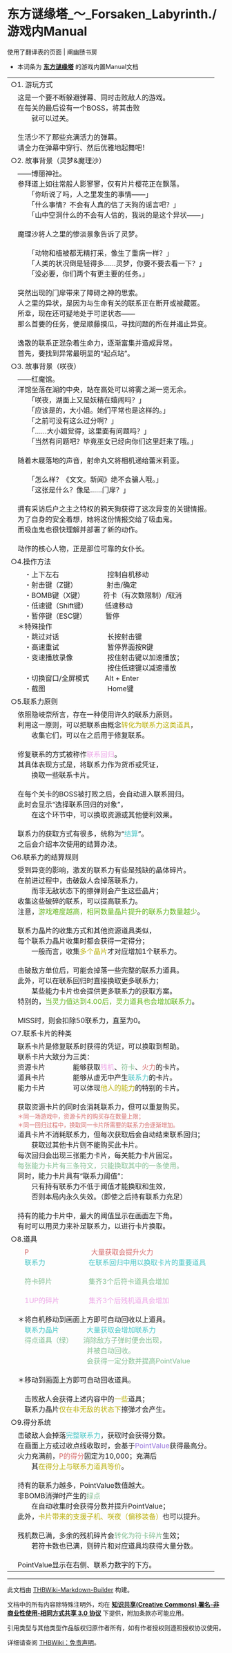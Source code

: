 # 东方谜缘塔_～_Forsaken_Labyrinth./游戏内Manual

<!-- source html: G:\repos\THBWiki-Markdown-Builder\THBWikiMarkdown\Temp\main\1\16\ns0%3A%E4%B8%9C%E6%96%B9%E8%B0%9C%E7%BC%98%E5%A1%94_%EF%BD%9E_Forsaken_Labyrinth%2E%2F%E6%B8%B8%E6%88%8F%E5%86%85Manual.html -->

使用了翻译表的页面 | 阐幽赜书房

- 本词条为 **[东方谜缘塔](./东方谜缘塔_～_Forsaken_Labyrinth..md)** 的游戏内置Manual文档

  
  

  


<table><tbody><tr class="tt-content-header" id="=-1" data-pos="&#91;&quot;=&quot;,1&#93;"><td class="tt-zhh" lang="zh"><div class="poem">○1. 游玩方式</div></td></tr><tr class="tt-content" id="=-2" data-pos="&#91;&quot;=&quot;,2&#93;"><td class="tt-zh" lang="zh"><div class="poem">　这是一个要不断躲避弹幕、同时击败敌人的游戏。<br>　在每关的最后设有一个BOSS，将其击败<br>　　　就可以过关。<br><br>　生活少不了那些充满活力的弹幕。<br>　请全力在弹幕中穿行、然后优雅地起舞吧！</div></td></tr><tr class="tt-content-header" id="=-3" data-pos="&#91;&quot;=&quot;,3&#93;"><td class="tt-zhh" lang="zh"><div class="poem">○2. 故事背景（灵梦&amp;魔理沙）</div></td></tr><tr class="tt-content" id="=-4" data-pos="&#91;&quot;=&quot;,4&#93;"><td class="tt-zh" lang="zh"><div class="poem">　——博丽神社。<br>　参拜道上如往常般人影寥寥，仅有片片樱花正在飘落。<br>　　　「你听说了吗，人之里发生的事情——」<br>　　　「什么事情？不会有人真的信了天狗的谣言吧？」<br>　　　「山中空洞什么的不会有人信的，我说的是这个异状——」<br><br>　魔理沙将人之里的惨淡景象告诉了灵梦。<br><br>　　　「动物和植被都无精打采，像生了重病一样？」<br>　　　「人类的状况倒是轻得多……灵梦，你要不要去看一下？」<br>　　　「没必要，你们两个有更主要的任务。」<br><br>　突然出现的门扉带来了障碍之神的思索。<br>　人之里的异状，是因为与生命有关的联系正在断开或被藏匿。<br>　所幸，现在还可疑地处于可逆状态——<br>　那么首要的任务，便是顺藤摸瓜，寻找问题的所在并遏止异变。<br><br>　逸散的联系正混杂着生命力，逐渐富集并造成异常。<br>　首先，要找到异常最明显的“起点站”。</div></td></tr><tr class="tt-content-header" id="=-5" data-pos="&#91;&quot;=&quot;,5&#93;"><td class="tt-zhh" lang="zh"><div class="poem">○3. 故事背景（咲夜）</div></td></tr><tr class="tt-content" id="=-6" data-pos="&#91;&quot;=&quot;,6&#93;"><td class="tt-zh" lang="zh"><div class="poem">　——红魔馆。<br>　洋馆坐落在湖的中央，站在高处可以将雾之湖一览无余。<br>　　　「咲夜，湖面上又是妖精在嬉闹吗？」<br>　　　「应该是的，大小姐。她们平常也是这样的。」<br>　　　「之前可没有这么过分啊？」<br>　　　「……大小姐觉得，这里面有问题吗？」<br>　　　「当然有问题吧？毕竟巫女已经向你们这里赶来了哦。」<br><br>　随着木屐落地的声音，射命丸文将相机递给蕾米莉亚。<br><br>　　　「怎么样？《文文。新闻》绝不会骗人哦。」<br>　　　「这张是什么？像是……门扉？」<br><br>　拥有采访后户之主之特权的鸦天狗获得了这次异变的关键情报。<br>　为了自身的安全着想，她将这份情报交给了吸血鬼。<br>　而吸血鬼也很快理解并部署了新的动作。<br><br>　动作的核心人物，正是那位可靠的女仆长。</div></td></tr><tr class="tt-content-header" id="=-7" data-pos="&#91;&quot;=&quot;,7&#93;"><td class="tt-zhh" lang="zh"><div class="poem">○4.操作方法</div></td></tr><tr class="tt-content" id="=-8" data-pos="&#91;&quot;=&quot;,8&#93;"><td class="tt-zh" lang="zh"><div class="poem">　　・上下左右　　　　　　　控制自机移动<br>　　・射击键（Z键） 　　　　射击/确定<br>　　・BOMB键（X键）　　 　符卡（有次数限制）/取消<br>　　・低速键（Shift键）　　　低速移动<br>　　・暂停键（ESC键）　　 　暂停<br>　＊特殊操作<br>　　・跳过对话　　　　　　　长按射击键<br>　　・高速重试　　　　　　　暂停界面按R键<br>　　・变速播放录像　　　　　按住射击键以加速播放；<br>　　　　　　　　　　　　　　按住低速键以减速播放<br>　　・切换窗口/全屏模式　　 Alt + Enter<br>　　・截图　　　　　　　　　Home键</div></td></tr><tr class="tt-content-header" id="=-9" data-pos="&#91;&quot;=&quot;,9&#93;"><td class="tt-zhh" lang="zh"><div class="poem">○5.联系力原则</div></td></tr><tr class="tt-content" id="=-10" data-pos="&#91;&quot;=&quot;,10&#93;"><td class="tt-zh" lang="zh"><div class="poem">　依照隐岐奈所言，存在一种使用许久的联系力原则。<br>　利用这一原则，可以把联系由概念<span style="color:#B8AF0A;">转化为联系力这类道具</span>，<br>　　　收集它们，可以在之后用于修复联系。<br><br>　修复联系的方式被称作<span style="color:#EDA6E7;">联系回归</span>。<br>　其具体表现方式是，将联系力作为货币或凭证，<br>　　　换取一些联系卡片。<br><br>　在每个关卡的BOSS被打败之后，会自动进入联系回归。<br>　此时会显示“选择联系回归的对象”，<br>　　　在这个环节中，可以换取资源或其他便利效果。<br><br>　联系力的获取方式有很多，统称为“<span style="color:#48C6C6;">结算</span>”。<br>　之后会介绍本次使用的结算办法。</div></td></tr><tr class="tt-content-header" id="=-11" data-pos="&#91;&quot;=&quot;,11&#93;"><td class="tt-zhh" lang="zh"><div class="poem">○6.联系力的结算规则</div></td></tr><tr class="tt-content" id="=-12" data-pos="&#91;&quot;=&quot;,12&#93;"><td class="tt-zh" lang="zh"><div class="poem">　受到异变的影响，激发的联系力有些是残缺的晶体碎片。<br>　在前进过程中，击破敌人会掉落联系力，<br>　　　而非无敌状态下的擦弹则会产生这些晶片；<br>　收集这些破碎的联系，可以提高联系力。<br>　注意，<span style="color:#62B31A;">游戏难度越高，相同数量晶片提升的联系力数量越少</span>。<br><br>　联系力晶片的收集方式和其他资源道具类似，<br>　每个联系力晶片收集时都会获得一定得分；<br>　　　一般而言，收集<span style="color:#B8AF0A;">多个晶片</span>才对应增加1个联系力。<br><br>　击破敌方单位后，可能会掉落一些完整的联系力道具。<br>　此外，可以在联系回归时直接换取更多联系力；<br>　　　某些能力卡片也会提供更多联系力的获取方案。<br>　特别的，<span style="color:#62B31A;">当灵力值达到4.00后，灵力道具也会增加联系力</span>。<br><br>　MISS时，则会扣除50联系力，直至为0。</div></td></tr><tr class="tt-content-header" id="=-13" data-pos="&#91;&quot;=&quot;,13&#93;"><td class="tt-zhh" lang="zh"><div class="poem">○7.联系卡片的种类</div></td></tr><tr class="tt-content" id="=-14" data-pos="&#91;&quot;=&quot;,14&#93;"><td class="tt-zh" lang="zh"><div class="poem">　联系卡片是修复联系时获得的凭证，可以换取到帮助。<br>　联系卡片大致分为三类：　　<br>　资源卡片　　　　能够获取<span style="color:#EDA6E7;">残机</span>、<span style="color:#84BE93;">符卡</span>、<span style="color:#D56D6D;">火力</span>的卡片。<br>　道具卡片　　　　能够从虚无中产生<span style="color:#48C6C6;">联系力</span>的卡片。<br>　能力卡片　　　　可以体现<span style="color:#B8AF0A;">他人的能力</span>的特别的卡片。<br>　　<br>　获取资源卡片的同时会消耗联系力，但可以重复购买。<br>　<span style="color:#D56D6D;"><small>＊同一场游戏中，资源卡片的购买存在数量上限；</small></span><br>　<span style="color:#D56D6D;"><small>＊同一回归过程中，换取同一卡片所需要的联系力会逐渐增加。</small></span><br>　道具卡片不消耗联系力，但每次获取后会自动结束联系回归；<br>　　　获取过其他卡片则不能购买此卡片。<br>　每次回归会出现三张能力卡片，每关能力卡片固定。<br>　<span style="color:#84BE93;">每张能力卡片有三条符文，只能换取其中的一条使用。</span><br>　同时，能力卡片具有“联系力阈值”：<br>　　　只有持有联系力不低于阈值才能换取和生效，<br>　　　否则本局内永久失效。（即使之后持有联系力充足）<br><br>　持有的能力卡片中，最大的阈值显示在画面左下角。<br>　有时可以用灵力来补足联系力，以进行卡片换取。</div></td></tr><tr class="tt-content-header" id="=-15" data-pos="&#91;&quot;=&quot;,15&#93;"><td class="tt-zhh" lang="zh"><div class="poem">○8.道具</div></td></tr><tr class="tt-content" id="=-16" data-pos="&#91;&quot;=&quot;,16&#93;"><td class="tt-zh" lang="zh"><div class="poem">　　<span style="color:#D56D6D;">P　　　　　　　　　大量获取会提升火力</span><br>　　<span style="color:#48C6C6;">联系力　　　　　　 在联系回归中用以换取卡片的重要道具</span><br><br>　　<span style="color:#84BE93;">符卡碎片　　　　 　集齐3个后符卡道具会增加</span><br><br>　　<span style="color:#EDA6E7;">1UP的碎片　　　 　集齐3个后残机道具会增加</span><br><br>　＊将自机移动到画面上方即可自动回收以上道具。<br>　　<span style="color:#48C6C6;">联系力晶片　　　　大量获取会增加联系力</span><br>　　<span style="color:#84BE93;">得点道具（绿）　　消除敌方子弹时便会出现，</span><br>　　<span style="color:#84BE93;">　　　　　　　　　并被自动回收。</span><br>　　<span style="color:#84BE93;">　　　　　　　　　会获得一定分数并提高PointValue</span><br><br>　＊移动到画面上方即可自动回收道具。<br><br>　　击败敌人会获得上述内容中的<span style="color:#B8AF0A;">一些</span>道具；<br>　　联系力晶片<span style="color:#B8AF0A;">仅在非无敌的状态下</span>擦弹才会产生。</div></td></tr><tr class="tt-content-header" id="=-17" data-pos="&#91;&quot;=&quot;,17&#93;"><td class="tt-zhh" lang="zh"><div class="poem">○9.得分系统</div></td></tr><tr class="tt-content" id="=-18" data-pos="&#91;&quot;=&quot;,18&#93;"><td class="tt-zh" lang="zh"><div class="poem">　击破敌人会掉落<span style="color:#48C6C6;">完整联系力</span>，获取时会获得分数。<br>　在画面上方或过收点线收取时，会基于<span style="color:#9370DB;">PointValue</span>获得最高分。<br>　火力充满前，<span style="color:#D56D6D;">P的得分</span>固定为10,000；充满后<br>　　　其<span style="color:#B8AF0A;">在得分上与联系力道具等价</span>。<br><br>　持有的联系力越多，PointValue数值越大。<br>　非BOMB消弹时产生的<span style="color:#84BE93;">绿点</span><br>　　　在自动收集时会获得分数并提升PointValue；<br>　此外，<span style="color:#B8AF0A;">卡片带来的支援子机、咲夜（偏移装备）</span>也可以提升。<br><br>　残机数已满，多余的残机碎片会<span style="color:#84BE93;">转化为符卡碎片</span>生效；<br>　　　若符卡数也已满，则碎片和对应道具均获得大量分数。<br><br>　PointValue显示在右侧、联系力数字的下方。<br></div></td></tr></tbody></table>







---

此文档由 [THBWiki-Markdown-Builder](https://github.com/Delsin-Yu/THBWiki-Markdown-Builder) 构建。

文档中的所有内容除特殊注明外，均在 [**知识共享(Creative Commons) 署名-非商业性使用-相同方式共享 3.0 协议**](https://creativecommons.org/licenses/by-sa/3.0/deed.zh-hans) 下提供，附加条款亦可能应用。

引用类型与其他类型作品版权归原作者所有，如有作者授权则遵照授权协议使用。

详细请查阅 [THBWiki：免责声明](https://thbwiki.cc/THBWiki:%E5%85%8D%E8%B4%A3%E5%A3%B0%E6%98%8E)。

